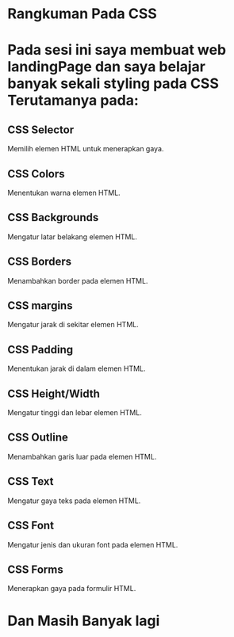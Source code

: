 # Rangkuman Pada CSS


# Pada sesi ini saya membuat web landingPage dan saya belajar banyak sekali styling pada CSS Terutamanya pada:

## CSS Selector
Memilih elemen HTML untuk menerapkan gaya.

## CSS Colors
Menentukan warna elemen HTML.

## CSS Backgrounds
Mengatur latar belakang elemen HTML.

## CSS Borders
Menambahkan border pada elemen HTML.

## CSS margins
Mengatur jarak di sekitar elemen HTML.

## CSS Padding
Menentukan jarak di dalam elemen HTML.

## CSS Height/Width
Mengatur tinggi dan lebar elemen HTML.

## CSS Outline
Menambahkan garis luar pada elemen HTML.

## CSS Text
Mengatur gaya teks pada elemen HTML.

## CSS Font
Mengatur jenis dan ukuran font pada elemen HTML.

## CSS Forms 
Menerapkan gaya pada formulir HTML.

# Dan Masih Banyak lagi